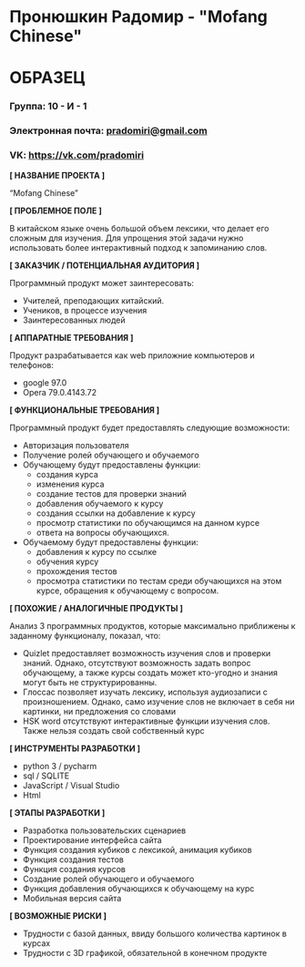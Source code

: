 # Пронюшкин Радомир - "Mofang Chinese"
# ОБРАЗЕЦ

### Группа: 10 - И - 1
### Электронная почта: pradomiri@gmail.com
### VK: https://vk.com/pradomiri


**[ НАЗВАНИЕ ПРОЕКТА ]**

“Mofang Chinese”

**[ ПРОБЛЕМНОЕ ПОЛЕ ]**

В китайском языке очень большой объем лексики, что делает его сложным для изучения. Для упрощения этой задачи нужно использовать более интерактивный подход к запоминанию слов.

**[ ЗАКАЗЧИК / ПОТЕНЦИАЛЬНАЯ АУДИТОРИЯ ]**

Программный продукт может заинтересовать:

* Учителей, преподающих китайский.
* Учеников, в процессе изучения
* Заинтересованных людей

**[ АППАРАТНЫЕ ТРЕБОВАНИЯ ]** 

Продукт разрабатывается как web приложние компьютеров и телефонов:

* google 97.0
* Opera 79.0.4143.72

**[ ФУНКЦИОНАЛЬНЫЕ ТРЕБОВАНИЯ ]**

Программный продукт будет предоставлять следующие возможности:
* Авторизация пользователя
* Получение ролей обучающего и обучаемого
* Обучающему будут предоставлены функции: 
  * создания курса
  * изменения курса
  * создание тестов для проверки знаний
  * добавления обучаемого к курсу
  * создания ссылки на добавление к курсу
  * просмотр статистики по обучающимся на данном курсе
  * ответа на вопросы обучающихся.
* Обучаемому будут предоставлены функции: 
  * добавления к курсу по ссылке
  * обучения курсу
  * прохождения тестов
  * просмотра статистики по тестам среди обучающихся на этом курсе, обращения к обучающему с вопросом.

**[ ПОХОЖИЕ / АНАЛОГИЧНЫЕ ПРОДУКТЫ ]**

Анализ 3 программных продуктов, которые максимально приближены к заданному функционалу, показал, что:

* Quizlet предоставляет возможность изучения слов и проверки знаний. Однако, отсутствуют возможность задать вопрос обучающему, а также курсы создать может кто-угодно и знания могут быть не структурированны.
* Глоссас позволяет изучать лексику, используя аудиозаписи с произношением. Однако, само изучение слов не включает в себя ни картинки, ни предложения со словами
* HSK word отсутствуют интерактивные функции изучения слов. Также нельзя создать свой собственный курс

**[ ИНСТРУМЕНТЫ РАЗРАБОТКИ ]**

*	python 3 / pycharm
*	sql / SQLITE
*	JavaScript / Visual Studio
*	Html

**[ ЭТАПЫ РАЗРАБОТКИ ]**

*	Разработка пользовательских сценариев
*	Проектирование интерфейса сайта
*	Функция создания кубиков с лексикой, анимация кубиков
*	Функция создания тестов
*	Функция создания курсов
*	Создание ролей обучающего и обучаемого
*	Функция добавления обучающихся к обучающему на курс
*	Мобильная версия сайта

**[ ВОЗМОЖНЫЕ РИСКИ ]**

*	Трудности с базой данных, ввиду большого количества картинок в курсах
*	Трудности с 3D графикой, обязательной в конечном продукте
